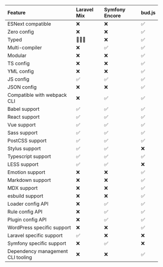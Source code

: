 | Feature                           | Laravel Mix | Symfony Encore | bud.js |
| :-------------------------------- | :---------- | :------------- | :----- |
| ESNext compatible                 | ❌          | ❌             | ✅     |
| Zero config                       | ❌          | ❌             | ✅     |
| Typed                             | 🤷🏼‍♂️          | ❌             | ✅     |
| Multi-compiler                    | ❌          | ✅             | ✅     |
| Modular                           | ❌          | ❌             | ✅     |
| TS config                         | ❌          | ❌             | ✅     |
| YML config                        | ❌          | ❌             | ✅     |
| JS config                         | ✅          | ✅             | ✅     |
| JSON config                       | ❌          | ❌             | ✅     |
| Compatible with webpack CLI       | ❌          | ✅             | ✅     |
| Babel support                     | ✅          | ✅             | ✅     |
| React support                     | ✅          | ✅             | ✅     |
| Vue support                       | ✅          | ✅             | ✅     |
| Sass support                      | ✅          | ✅             | ✅     |
| PostCSS support                   | ✅          | ✅             | ✅     |
| Stylus support                    | ✅          | ✅             | ❌     |
| Typescript support                | ✅          | ✅             | ✅     |
| LESS support                      | ✅          | ✅             | ❌     |
| Emotion support                   | ❌          | ❌             | ✅     |
| Markdown support                  | ❌          | ❌             | ✅     |
| MDX support                       | ❌          | ❌             | ✅     |
| esbuild support                   | ❌          | ❌             | ✅     |
| Loader config API                 | ❌          | ✅             | ✅     |
| Rule config API                   | ❌          | ✅             | ✅     |
| Plugin config API                 | ❌          | ✅             | ✅     |
| WordPress specific support        | ❌          | ❌             | ✅     |
| Laravel specific support          | ✅          | ❌             | ❌     |
| Symfony specific support          | ❌          | ✅             | ❌     |
| Dependency management CLI tooling | ❌          | ❌             | ✅     |
